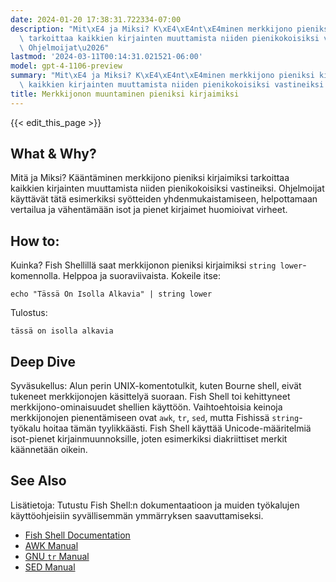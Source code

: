 ```yaml
---
date: 2024-01-20 17:38:31.722334-07:00
description: "Mit\xE4 ja Miksi? K\xE4\xE4nt\xE4minen merkkijono pieniksi kirjaimiksi\
  \ tarkoittaa kaikkien kirjainten muuttamista niiden pienikokoisiksi vastineiksi.\
  \ Ohjelmoijat\u2026"
lastmod: '2024-03-11T00:14:31.021521-06:00'
model: gpt-4-1106-preview
summary: "Mit\xE4 ja Miksi? K\xE4\xE4nt\xE4minen merkkijono pieniksi kirjaimiksi tarkoittaa\
  \ kaikkien kirjainten muuttamista niiden pienikokoisiksi vastineiksi. Ohjelmoijat\u2026"
title: Merkkijonon muuntaminen pieniksi kirjaimiksi
---
```


{{< edit_this_page >}}

## What & Why?
Mitä ja Miksi? Kääntäminen merkkijono pieniksi kirjaimiksi tarkoittaa kaikkien kirjainten muuttamista niiden pienikokoisiksi vastineiksi. Ohjelmoijat käyttävät tätä esimerkiksi syötteiden yhdenmukaistamiseen, helpottamaan vertailua ja vähentämään isot ja pienet kirjaimet huomioivat virheet.

## How to:
Kuinka? Fish Shellillä saat merkkijonon pieniksi kirjaimiksi `string lower`-komennolla. Helppoa ja suoraviivaista. Kokeile itse:

```Fish Shell
echo "Tässä On Isolla Alkavia" | string lower
```

Tulostus:

```Fish Shell
tässä on isolla alkavia
```

## Deep Dive
Syväsukellus: Alun perin UNIX-komentotulkit, kuten Bourne shell, eivät tukeneet merkkijonojen käsittelyä suoraan. Fish Shell toi kehittyneet merkkijono-ominaisuudet shellien käyttöön. Vaihtoehtoisia keinoja merkkijonojen pienentämiseen ovat `awk`, `tr`, `sed`, mutta Fishissä `string`-työkalu hoitaa tämän tyylikkäästi. Fish Shell käyttää Unicode-määritelmiä isot-pienet kirjainmuunnoksille, joten esimerkiksi diakriittiset merkit käännetään oikein.

## See Also
Lisätietoja: Tutustu Fish Shell:n dokumentaatioon ja muiden työkalujen käyttöohjeisiin syvällisemmän ymmärryksen saavuttamiseksi.

- [Fish Shell Documentation](https://fishshell.com/docs/current/index.html#string)
- [AWK Manual](https://www.gnu.org/software/gawk/manual/gawk.html)
- [GNU `tr` Manual](https://www.gnu.org/software/coreutils/manual/html_node/tr-invocation.html)
- [SED Manual](https://www.gnu.org/software/sed/manual/sed.html)
